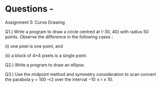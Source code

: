 # Questions -

Assignment 5: Curve Drawing

Q1.) Write a program to draw a circle centred at (-30, 40) with radius 50 points. Observe the difference in the following cases : 

(i) one pixel is one point, and

(ii) a block of 4×4 pixels is a single point.

Q2.) Write a program to draw an ellipse.

Q3.) Use the midpoint method and symmetry consideration to scan convert the parabola y = 100 –r2 over the interval −10 ≤ r ≤ 10.
